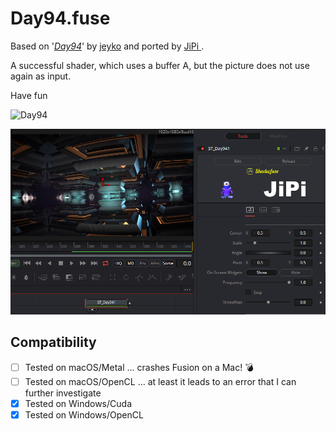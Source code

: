 Day94.fuse
===========

Based on '_[Day94](https://www.shadertoy.com/view/tdXcWM)_' by [jeyko](https://www.shadertoy.com/user/jeyko) and ported by [JiPi ](../../Site/Profiles/JiPi.md).

A successful shader, which uses a buffer A, but the picture does not use again as input.

Have fun

![Day94](https://user-images.githubusercontent.com/78935215/133500817-0a637f94-cb2d-48df-bb08-78aab1e10d0d.gif)


[![Day94](Day94.png)](Day94.fuse)



## Compatibility
- [ ] Tested on macOS/Metal ... crashes Fusion on a Mac! 💣
- [ ] Tested on macOS/OpenCL ... at least it leads to an error that I can further investigate
- [x] Tested on Windows/Cuda
- [x] Tested on Windows/OpenCL
